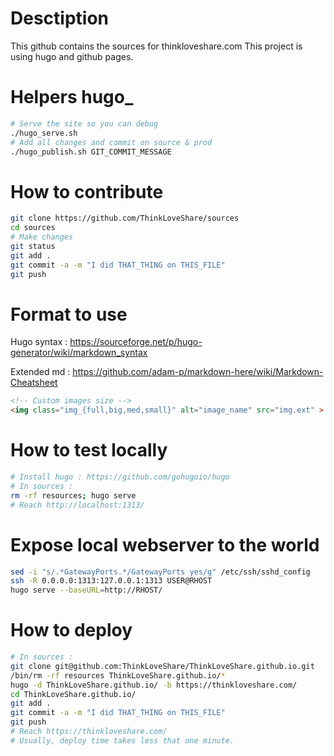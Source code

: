# Desctiption

This github contains the sources for thinkloveshare.com
This project is using hugo and github pages.

# Helpers hugo_
```bash
# Serve the site so you can debug
./hugo_serve.sh
# Add all changes and commit on source & prod
./hugo_publish.sh GIT_COMMIT_MESSAGE
```

# How to contribute
```bash
git clone https://github.com/ThinkLoveShare/sources
cd sources
# Make changes
git status
git add .
git commit -a -m "I did THAT_THING on THIS_FILE"
git push
```

# Format to use
Hugo syntax : https://sourceforge.net/p/hugo-generator/wiki/markdown_syntax

Extended md : https://github.com/adam-p/markdown-here/wiki/Markdown-Cheatsheet

```html
<!-- Custom images size -->
<img class="img_{full,big,med,small}" alt="image_name" src="img.ext" >
```

# How to test locally

```bash
# Install hugo : https://github.com/gohugoio/hugo
# In sources :
rm -rf resources; hugo serve
# Reach http://localhost:1313/
```

# Expose local webserver to the world
```bash
sed -i "s/.*GatewayPorts.*/GatewayPorts yes/g" /etc/ssh/sshd_config
ssh -R 0.0.0.0:1313:127.0.0.1:1313 USER@RHOST
hugo serve --baseURL=http://RHOST/
```

# How to deploy
```bash
# In sources :
git clone git@github.com:ThinkLoveShare/ThinkLoveShare.github.io.git
/bin/rm -rf resources ThinkLoveShare.github.io/*
hugo -d ThinkLoveShare.github.io/ -b https://thinkloveshare.com/
cd ThinkLoveShare.github.io/
git add .
git commit -a -m "I did THAT_THING on THIS_FILE"
git push
# Reach https://thinkloveshare.com/
# Usually, deploy time takes less that one minute.
```

